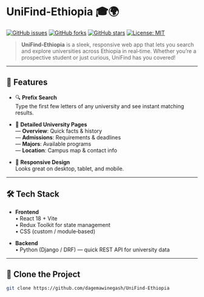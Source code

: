 # UniFind‑Ethiopia 🎓🌍

[![GitHub issues](https://img.shields.io/github/issues/dagemawinegash/UniFind-Ethiopia)](https://github.com/dagemawinegash/UniFind-Ethiopia/issues) [![GitHub forks](https://img.shields.io/github/forks/dagemawinegash/UniFind-Ethiopia)](https://github.com/dagemawinegash/UniFind-Ethiopia/network) [![GitHub stars](https://img.shields.io/github/stars/dagemawinegash/UniFind-Ethiopia)](https://github.com/dagemawinegash/UniFind-Ethiopia/stargazers) [![License: MIT](https://img.shields.io/badge/License-MIT-yellow.svg)](LICENSE)

> **UniFind‑Ethiopia** is a sleek, responsive web app that lets you search and explore universities across Ethiopia in real‑time. Whether you’re a prospective student or just curious, UniFind has you covered!

---

## 🚀 Features

- 🔍 **Prefix Search**  
  Type the first few letters of any university and see instant matching results.

- 📄 **Detailed University Pages**  
  — **Overview**: Quick facts & history  
  — **Admissions**: Requirements & deadlines  
  — **Majors**: Available programs  
  — **Location**: Campus map & contact info

- 📱 **Responsive Design**  
  Looks great on desktop, tablet, and mobile.

---

## 🛠️ Tech Stack

- **Frontend**  
  • React 18 + Vite  
  • Redux Toolkit for state management  
  • CSS (custom / module‑based)

- **Backend**  
  • Python (Django / DRF) — quick REST API for university data

---



## 🚀 Clone the Project

   ```bash
   git clone https://github.com/dagemawinegash/UniFind-Ethiopia
